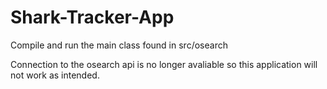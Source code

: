 # Shark-Tracker-App
Compile and run the main class found in src/osearch

Connection to the osearch api is no longer avaliable so this application will not work as intended.
